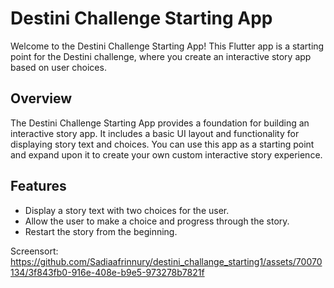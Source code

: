 # Destini Challenge Starting App

Welcome to the Destini Challenge Starting App! This Flutter app is a starting point for the Destini challenge, where you create an interactive story app based on user choices.

## Overview

The Destini Challenge Starting App provides a foundation for building an interactive story app. It includes a basic UI layout and functionality for displaying story text and choices. You can use this app as a starting point and expand upon it to create your own custom interactive story experience.

## Features

- Display a story text with two choices for the user.
- Allow the user to make a choice and progress through the story.
- Restart the story from the beginning.


Screensort:
https://github.com/Sadiaafrinnury/destini_challange_starting1/assets/70070134/3f843fb0-916e-408e-b9e5-973278b7821f
